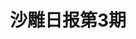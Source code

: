 <html>
	<head>
		<title>沙雕日报</title>
	    <style type="text/css">
		<!--
			.red{color:#FF0000}
			.green{color:#00FF00}
			.purple{color: #FF00FF}
		-->
        </style>
	</head>
  <body>
	  <div><h1><center>沙雕日报第3期</center></h1>
